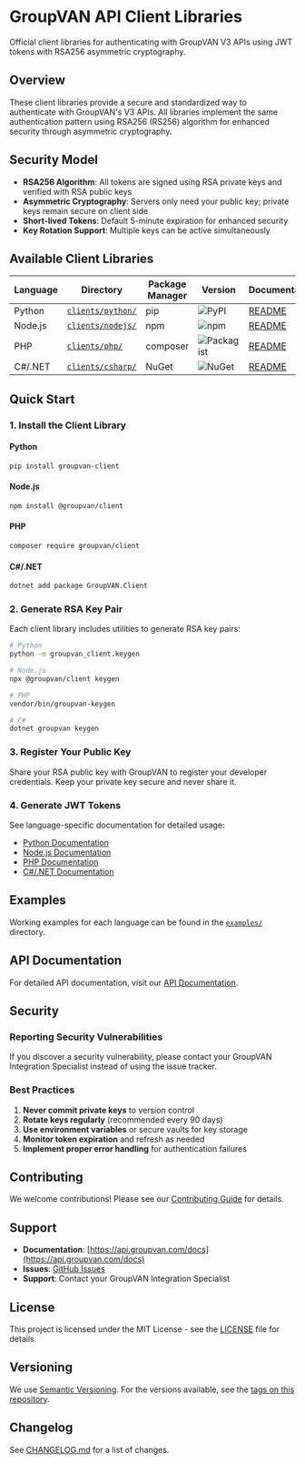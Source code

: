 # GroupVAN API Client Libraries

Official client libraries for authenticating with GroupVAN V3 APIs using JWT tokens with RSA256 asymmetric cryptography.

## Overview

These client libraries provide a secure and standardized way to authenticate with GroupVAN's V3 APIs. All libraries implement the same authentication pattern using RSA256 (RS256) algorithm for enhanced security through asymmetric cryptography.

## Security Model

- **RSA256 Algorithm**: All tokens are signed using RSA private keys and verified with RSA public keys
- **Asymmetric Cryptography**: Servers only need your public key; private keys remain secure on client side
- **Short-lived Tokens**: Default 5-minute expiration for enhanced security
- **Key Rotation Support**: Multiple keys can be active simultaneously

## Available Client Libraries

| Language | Directory | Package Manager | Version | Documentation |
|----------|-----------|----------------|---------|---------------|
| Python | [`clients/python/`](./clients/python) | pip | ![PyPI](https://img.shields.io/pypi/v/groupvan-client) | [README](./clients/python/README.md) |
| Node.js | [`clients/nodejs/`](./clients/nodejs) | npm | ![npm](https://img.shields.io/npm/v/@groupvan/client) | [README](./clients/nodejs/README.md) |
| PHP | [`clients/php/`](./clients/php) | composer | ![Packagist](https://img.shields.io/packagist/v/groupvan/client) | [README](./clients/php/README.md) |
| C#/.NET | [`clients/csharp/`](./clients/csharp) | NuGet | ![NuGet](https://img.shields.io/nuget/v/GroupVAN.Client) | [README](./clients/csharp/README.md) |

## Quick Start

### 1. Install the Client Library

#### Python
```bash
pip install groupvan-client
```

#### Node.js
```bash
npm install @groupvan/client
```

#### PHP
```bash
composer require groupvan/client
```

#### C#/.NET
```bash
dotnet add package GroupVAN.Client
```

### 2. Generate RSA Key Pair

Each client library includes utilities to generate RSA key pairs:

```bash
# Python
python -m groupvan_client.keygen

# Node.js
npx @groupvan/client keygen

# PHP
vendor/bin/groupvan-keygen

# C#
dotnet groupvan keygen
```

### 3. Register Your Public Key

Share your RSA public key with GroupVAN to register your developer credentials. Keep your private key secure and never share it.

### 4. Generate JWT Tokens

See language-specific documentation for detailed usage:

- [Python Documentation](./clients/python/README.md)
- [Node.js Documentation](./clients/nodejs/README.md)
- [PHP Documentation](./clients/php/README.md)
- [C#/.NET Documentation](./clients/csharp/README.md)

## Examples

Working examples for each language can be found in the [`examples/`](./examples) directory.

## API Documentation

For detailed API documentation, visit our [API Documentation](https://api.groupvan.com/docs).

## Security

### Reporting Security Vulnerabilities

If you discover a security vulnerability, please contact your GroupVAN Integration Specialist instead of using the issue tracker.

### Best Practices

1. **Never commit private keys** to version control
2. **Rotate keys regularly** (recommended every 90 days)
3. **Use environment variables** or secure vaults for key storage
4. **Monitor token expiration** and refresh as needed
5. **Implement proper error handling** for authentication failures

## Contributing

We welcome contributions! Please see our [Contributing Guide](CONTRIBUTING.md) for details.

## Support

- **Documentation**: [https://api.groupvan.com/docs](https://api.groupvan.com/docs)
- **Issues**: [GitHub Issues](https://github.com/groupvan/groupvan-api-client/issues)
- **Support**: Contact your GroupVAN Integration Specialist

## License

This project is licensed under the MIT License - see the [LICENSE](LICENSE) file for details.

## Versioning

We use [Semantic Versioning](https://semver.org/). For the versions available, see the [tags on this repository](https://github.com/groupvan/groupvan-api-client/tags).

## Changelog

See [CHANGELOG.md](CHANGELOG.md) for a list of changes.